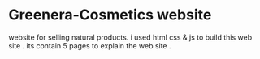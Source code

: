 # Greenera-Cosmetics website
website for selling  natural products.
i used html css & js to build this web site .
its contain 5 pages to explain the web site .
